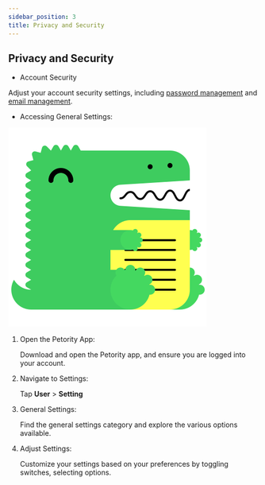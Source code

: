```yaml
---
sidebar_position: 3
title: Privacy and Security
---
```


## Privacy and Security
+ Account Security

Adjust your account security settings, including [password management](/docs/petority/accounts/password) and [email management](/docs/petority/accounts/change-email).

+ Accessing General Settings:

![setting](/img/logo.svg)

1. Open the Petority App: 

    Download and open the Petority app, and ensure you are logged into your account.
2. Navigate to Settings:

    Tap **User** > **Setting**
3. General Settings: 

    Find the general settings category and explore the various options available.
4. Adjust Settings:

    Customize your settings based on your preferences by toggling switches, selecting options.